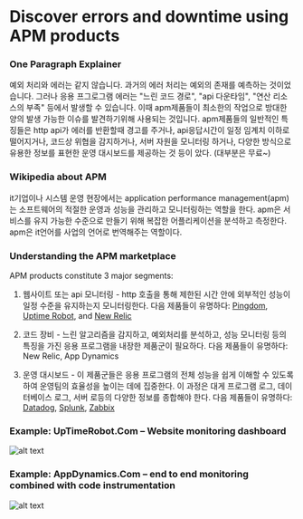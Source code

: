 # Discover errors and downtime using APM products


### One Paragraph Explainer

예외 처리와 에러는 같지 않습니다. 과거의 에러 처리는 예외의 존재를 예측하는 것이었습니다. 그러나 응용 프그로그램 에러는 "느린 코드 경로", "api 다운타임", "연산 리소스의 부족" 등에서 발생할 수 있습니다. 이때 apm제품들이 최소한의 작업으로 방대한 양의 발생 가능한 이슈를 발견하기위해 사용되는 것입니다. apm제품들의 일반적인 특징들은 http api가 에러를 반환할때 경고를 주거나, api응답시간이 일정 임계치 이하로 떨어지거나, 코드상 위협을 감지하거나, 서버 자원을 모니터링 하거나, 다양한 방식으로 유용한 정보를 표현한 운영 대시보드를 제공하는 것 등이 았다. (대부분은 무료~)

### Wikipedia about APM

it기업이나 시스템 운영 현장에서는 application performance management(apm)는 소프트웨어의 적절한 운영과 성능을 관리하고 모니터링하는 역할을 한다. apm은 서비스를 유지 가능한 수준으로 만들기 위해 복잡한 어플리케이션을 분석하고 측정한다. apm은 it언어를 사업의 언어로 번역해주는 역할이다. 

### Understanding the APM marketplace

APM products constitute 3 major segments:

1. 웹사이트 또는 api 모니터링 - http 호출을 통해 제한된 시간 안에 외부적인 성능이 일정 수준을 유지하는지 모니터링한다. 다음 제품들이 유명하다:
[Pingdom](https://www.pingdom.com/), [Uptime Robot](https://uptimerobot.com/), and [New Relic](https://newrelic.com/application-monitoring)

2. 코드 장비 - 느린 알고리즘을 감지하고, 예외처리를 분석하고, 성능 모니터링 등의 특징을 가진 응용 프로그램을 내장한 제품군이 필요하다. 다음 제품들이 유명하다: New Relic, App Dynamics

3. 운영 대시보드 - 이 제품군들은 응용 프로그램의 전체 성능을 쉽게 이해할 수 있도록 하여 운영팀의 효율성을 높이는 데에 집중한다. 이 과정은 대게 프로그램 로그, 데이터베이스 로그, 서버 로등의 다양한 정보를 종합해야 한다. 다음 제품들이 유명하다: [Datadog](https://www.datadoghq.com/), [Splunk](https://www.splunk.com/), [Zabbix](https://www.zabbix.com/)



 ### Example: UpTimeRobot.Com – Website monitoring dashboard
![alt text](../../assets/images/uptimerobot.jpg "Website monitoring dashboard")

 ### Example: AppDynamics.Com – end to end monitoring combined with code instrumentation
![alt text](../../assets/images/app-dynamics-dashboard.png "end to end monitoring combined with code instrumentation")
